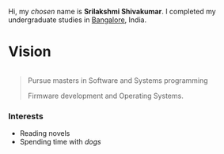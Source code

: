 
Hi, my *chosen* name is **Srilakshmi Shivakumar**. I completed my undergraduate studies in <span style="color:blue">[Bangalore](https://en.wikipedia.org/wiki/Bangalore)</span>, India.

# Vision
~~~~

~~~~
> Pursue masters in Software and Systems programming
>
> Firmware development and Operating Systems.
>

### Interests
  - Reading novels
  - Spending time with _*dogs*_
  
